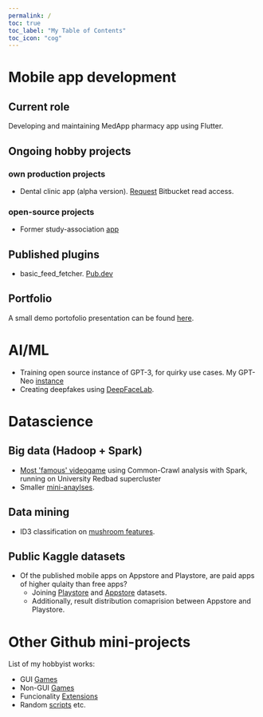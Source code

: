 ```yaml
---
permalink: /
toc: true
toc_label: "My Table of Contents"
toc_icon: "cog"
---
```


# Mobile app development

## Current role
Developing and maintaining MedApp pharmacy app using Flutter.

## Ongoing hobby projects

### own production projects

+ Dental clinic app (alpha version). [Request](mailto:ahalmehul+access.request@gmail.com?subject=Bitbucket%20Read%20Access%20Request%20(AH)&body=Hi%2C%0D%0A%0D%0AI%20would%20like%20to%20request%20simple%20read%20access%20to%20your%20private%20Bitbucket%20project%20at%20AH.%0D%0A%E2%AC%87%E2%AC%87%E2%AC%87%E2%AC%87%E2%AC%87%E2%AC%87%E2%AC%87%E2%AC%87%E2%AC%87%E2%AC%87%E2%AC%87%E2%AC%87%E2%AC%87%E2%AC%87%E2%AC%87%20Please%20type%20in%20any%20personalized%20message%20below%20this%20line%20%E2%AC%87%E2%AC%87%E2%AC%87%E2%AC%87%E2%AC%87%E2%AC%87%E2%AC%87%E2%AC%87%E2%AC%87%E2%AC%87%E2%AC%87%E2%AC%87%E2%AC%87%E2%AC%87%E2%AC%87%0D%0A%0D%0A%0D%0A%0D%0AKind%20regards%2C%0D%0AThe%20Inspector) Bitbucket read access.

### open-source projects

+ Former study-association [app](https://github.com/svthalia/Reaxit)

## Published plugins
+ basic_feed_fetcher. [Pub.dev](https://pub.dev/packages/basic_feed_fetcher)

## Portfolio
A small demo portofolio presentation can be found [here](https://1drv.ms/p/s!AqlOwfoXgAPB9zf41AJ1j7mMDkkt).

# AI/ML
+ Training open source instance of GPT-3, for quirky use cases. My GPT-Neo [instance](https://drive.google.com/drive/folders/1uWQ5mHiPoofg0f6EL5NACNlrYwJYDDIJ?usp=sharing)
+ Creating deepfakes using [DeepFaceLab](https://github.com/iperov/DeepFaceLab).

# Datascience

## Big data (Hadoop + Spark)
+ [Most 'famous' videogame](https://rubigdata.github.io/bigdata-blog-2021-LahaLuhem/Finale/index.html) using Common-Crawl analysis with Spark, running on University Redbad supercluster
+ Smaller [mini-anaylses](https://rubigdata.github.io/bigdata-blog-2021-LahaLuhem/).

## Data mining
+ ID3 classification on [mushroom features](https://drive.google.com/file/d/138KtfO_sFir3LXnSGEUaKfWh3J3QKuPP/view?usp=sharing).

## Public Kaggle datasets
+ Of the published mobile apps on Appstore and Playstore, are paid apps of higher qulaity than free apps?
  + Joining [Playstore](https://www.kaggle.com/datasets/gauthamp10/google-playstore-apps) and [Appstore](https://www.kaggle.com/datasets/gauthamp10/apple-appstore-apps) datasets.
  + Additionally, result distribution comaprision between Appstore and Playstore.

# Other Github mini-projects
List of my hobbyist works:
+ GUI [Games](https://lahaluhem.github.io/GUI_Games/)
+ Non-GUI [Games](https://lahaluhem.github.io/Non-GUI_Games/)
+ Funcionality [Extensions](https://lahaluhem.github.io/Extensions/)
+ Random [scripts](https://lahaluhem.github.io/Other_Programs/) etc.
